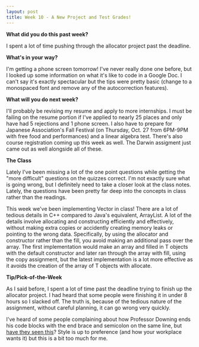 ```yaml
---
layout: post
title: Week 10 - A New Project and Test Grades!
---
```


**What did you do this past week?**

I spent a lot of time pushing through the allocator project past the deadline.

**What's in your way?**

I'm getting a phone screen tomorrow! I've never really done one before, but I looked up some information on what it's like to code in a Google Doc. I can't say it's exactly spectacular but the tips were pretty basic (change to a monospaced font and remove any of the autocorrection features).

**What will you do next week?**

I'll probably be revising my resume and apply to more internships. I must be failing on the resume portion if I've applied to nearly 25 places and only have had 5 rejections and 1 phone screen. I also have to prepare for Japanese Association's Fall Festival (on Thursday, Oct. 27 from 6PM-9PM with free food and performances) and a linear algebra test. There's also course registration coming up this week as well. The Darwin assigment just came out as well alongside all of these.

**The Class**

Lately I've been missing a lot of the one point questions while getting the "more difficult" questions on the quizzes correct. I'm not exactly sure what is going wrong, but I definitely need to take a closer look at the class notes. Lately, the questions have been pretty far deep into the concepts in class rather than the readings.

This week we've been implementing Vector in class! There are a lot of tedious details in C++ compared to Java's equivalent, ArrayList. A lot of the details involve allocating and constructing efficiently and effectively, without making extra copies or accidently creating memory leaks or pointing to the wrong data. Specifically, by using the allocator and constructor rather than the fill, you avoid making an additional pass over the array. The first implementation would make an array and filled in T objects with the default constructor and later ran through the array with fill, using the copy assignment, but the latest implementation is a lot more effective as it avoids the creation of the array of T objects with allocate.

**Tip/Pick-of-the-Week**

As I said before, I spent a lot of time past the deadline trying to finish up the allocator project. I had heard that some people were finishing it in under 8 hours so I slacked off. The truth is, because of the tedious nature of the assignment, without careful planning, it can go wrong very quickly.

I've heard of some people complaining about how Professor Downing ends his code blocks with the end brace and semicolon on the same line, but [have they seen this](https://twitter.com/UdellGames/status/788690145822306304)? Style is up to preference (and how your workplace wants it) but this is a bit too much for me.
